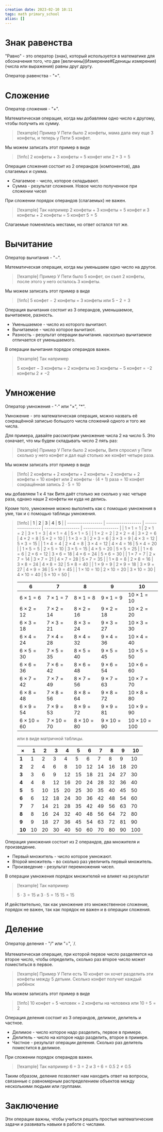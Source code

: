 ```yaml
---
creation date: 2023-02-10 10:11
tags: math primary_school 
alias: []
---
```


# Знак равенства

"Равно" - это оператор (знак), который используется в математике для обозначения того, что две [величины](Измерение#Еденицы измерения) (числа или выражения) равны друг другу. 

Оператор равенства - "$=$".

# Сложение

Оператор сложения - "$+$".

Математическая операция, когда мы добавляем одно число к другому, чтобы получить их сумму. 

> [!example] Пример
> У Пети было 2 конфеты, мама дала ему еще 3 конфеты, и теперь у Пети 5 конфет.

Мы можем записать этот пример в виде

> [!info]
> $2$ конфеты $+$ $3$ конфеты $=$ $5$ конфет
> или
> $2+3=5$

Операция сложения состоит из 2 операндов (компонентов), два слагаемых и сумма.

- Слагаемое - число, которое складывают.
- Сумма - результат сложения. Новое число полученное при сложении чисел

При сложении порядок операндов (слагаемых) не важен.

> [!example] Так например
> $2$ конфеты $+$ $3$ конфеты $=$ $5$ конфет 
> и
> $3$ конфеты $+$ $2$ конфеты $=$ $5$ конфет 
> $5=5$

Слагаемые поменялись местами, но ответ остался тот же.

# Вычитание 

Оператор вычитания - "$-$".

Математическая операция, когда мы уменьшаем одно число на другое. 

> [!example] Пример
> У Пети было 5 конфет, он съел 2 конфеты, после этого у него осталось 3 конфеты.

Мы можем записать этот пример в виде

> [!info]
> $5$ конфет $-$ $2$ конфеты $=$ $3$ конфеты
> или
> $5-2=3$

Операция вычитания состоит из 3 операндов, уменьшаемое, вычитаемое, разность.

- Уменьшаемое - число из которого вычитают.
- Вычитаемое - число которое вычитают.
- Разность - результат операции вычитания. насколько вычитаемое отличается от уменьшаемого.

В операции вычитания порядок операндов важен.

> [!example] Так например
> 
> $5$ конфет $-$ $3$ конфеты $=$ $2$ конфеты
> но
> $3$ конфеты $-$ $5$ конфет $=$ $-2$ конфеты 
> $2 \neq -2$

# Умножение

Оператор умножения - "$\cdot$" или "$\times$", "$*$".

Умножение - это математическая операция, можно назвать её сокращённой записью большого числа сложений одного и того же числа.

Для примера, давайте рассмотрим умножение числа 2 на число 5. Это означает, что мы будем складывать число 2 пять раз:

> [!example] Пример
> У Пети было 2 конфеты, Витя спросил у Пети сколько у него конфет и дал ещё столько же конфет четыре раза.

Мы можем записать этот пример в виде

> [!info]
> $2$ конфеты $+$ $2$ конфеты $+$ $2$ конфеты $+$ $2$ конфеты $+$ $2$ конфеты $=$ $10$ конфет
> или 
> $2$ конфеты $\cdot$ $(4+1)$ раза $=$ $10$ конфет
> сокращённая запись
> $2 \cdot 5=10$

мы добавляем $1$ к $4$ так Витя даёт столько же сколько у нас четыре раза, однако наши 2 конфеты ни куда не делись.

Кроме того, умножение можно выполнять как с помощью умножения в уме, так и с помощью таблицы умножения.

> [!info]
> | **1**              | **2**              | **3**              | **4**              | **5**                  |
> | ------------------ | ------------------ | ------------------ | ------------------ | ------------------ |
> | $1 \times 1 = 1$   | $2 \times 1 = 2$   | $3 \times 1 = 3$   | $4 \times 1 = 4$   | $5 \times 1 = 5$   |
> | $1 \times 2 = 2$   | $2 \times 2 = 4$   | $3 \times 2 = 6$   | $4 \times 2 = 8$   | $5 \times 2 = 10$  |
> | $1 \times 3 = 3$   | $2 \times 3 = 6$   | $3 \times 3 = 9$   | $4 \times 3 = 12$  | $5 \times 3 = 15$  |
> | $1 \times 4 = 4$   | $2 \times 4 = 8$   | $3 \times 4 = 12$  | $4 \times 4 = 16$  | $5 \times 4 = 20$  |
> | $1 \times 5 = 5$   | $2 \times 5 = 10$  | $3 \times 5 = 15$  | $4 \times 5 = 20$  | $5 \times 5 = 25$  |
> | $1 \times 6 = 6$   | $2 \times 6 = 12$  | $3 \times 6 = 18$  | $4 \times 6 = 24$  | $5 \times 6 = 30$  |
> | $1 \times 7 = 7$   | $2 \times 7 = 14$  | $3 \times 7 = 21$  | $4 \times 7 = 28$  | $5 \times 7 = 35$  |
> | $1 \times 8 = 8$   | $2 \times 8 = 16$  | $3 \times 8 = 24$  | $4 \times 8 = 32$  | $5 \times 8 = 40$  |
> | $1 \times 9 = 9$   | $2 \times 9 = 18$  | $3 \times 9 = 27$  | $4 \times 9 = 36$  | $5 \times 9 = 45$  |
> | $1 \times 10 = 10$ | $2 \times 10 = 20$ | $3 \times 10 = 30$ | $4 \times 10 = 40$ | $5 \times 10 = 50$ |
> 
> | **6**              | **7**              | **8**              | **9**              | **10**                   |
> | ------------------ | ------------------ | ------------------ | ------------------ | -------------------- |
> | $6 \times 1 = 6$   | $7 \times 1 = 7$   | $8 \times 1 = 8$   | $9 \times 1 = 9$   | $10 \times 1 = 10$   |
> | $6 \times 2 = 12$  | $7 \times 2 = 14$  | $8 \times 2 = 16$  | $9 \times 2 = 18$  | $10 \times 2 = 20$   |
> | $6 \times 3 = 18$  | $7 \times 3 = 21$  | $8 \times 3 = 24$  | $9 \times 3 = 27$  | $10 \times 3 = 30$   |
> | $6 \times 4 = 24$  | $7 \times 4 = 28$  | $8 \times 4 = 32$  | $9 \times 4 = 36$  | $10 \times 4 = 40$   |
> | $6 \times 5 = 30$  | $7 \times 5 = 35$  | $8 \times 5 = 40$  | $9 \times 5 = 45$  | $10 \times 5 = 50$   |
> | $6 \times 6 = 36$  | $7 \times 6 = 42$  | $8 \times 6 = 48$  | $9 \times 6 = 54$  | $10 \times 6 = 60$   |
> | $6 \times 7 = 42$  | $7 \times 7 = 49$  | $8 \times 7 = 56$  | $9 \times 7 = 63$  | $10 \times 7 = 70$   |
> | $6 \times 8 = 48$  | $7 \times 8 = 56$  | $8 \times 8 = 64$  | $9 \times 8 = 72$  | $10 \times 8 = 80$   |
> | $6 \times 9 = 54$  | $7 \times 9 = 53$  | $8 \times 9 = 72$  | $9 \times 9 = 81$  | $10 \times 9 = 90$   |
> | $6 \times 10 = 60$ | $7 \times 10 = 70$ | $8 \times 10 = 80$ | $9 \times 10 = 90$ | $10 \times 10 = 100$ |
> 
> или в виде матричной таблицы.
> 
> | $\times$ | **1** | **2** | **3** | **4** | **5** | **6** | **7** | **8** | **9** | 10   |
> | -------- | ----- | ----- | ----- | ----- | ----- | ----- | ----- | ----- | ----- | ---- |
> | **1**    | $1$   | $2$   | $3$   | $4$   | $5$   | $6$   | $7$   | $8$   | $9$   | $10$ |
> | **2**    | $2$   | $4$   | $6$   | $8$   | $10$  | $12$  | $14$  | $16$  | $18$  | $20$ |
> | **3**    | $3$   | $6$   | $9$   | $12$  | $15$  | $18$  | $21$  | $24$  | $27$  | $30$ |
> | **4**    | $4$   | $8$   | $12$  | $16$  | $20$  | $24$  | $28$  | $32$  | $36$  | $40$ |
> | **5**    | $5$   | $10$  | $15$  | $20$  | $25$  | $30$  | $35$  | $40$  | $45$  | $50$ |
> | **6**    | $6$   | $12$  | $18$  | $24$  | $30$  | $36$  | $42$  | $48$  | $54$  | $60$ |
> | **7**    | $7$   | $14$  | $21$  | $28$  | $35$  | $42$  | $49$  | $56$  | $63$  | $70$ |
> | **8**    | $8$   | $16$  | $24$  | $32$  | $40$  | $48$  | $56$  | $64$  | $72$  | $80$ |
> | **9**    | $9$   | $18$  | $27$  | $36$  | $45$  | $54$  | $63$  | $72$  | $81$  | $90$ |
> | **10**   | $10$  | $20$  | $30$  | $40$  | $50$  | $60$  | $70$  | $80$  | $90$  | $100$  |

Операция умножения состоит из 2 операндов, два множителя и произведение.

- Первый множитель - число которое умножают.
- Второй множитель - во сколько раз увеличить первый множитель.
- Произведение - результат перемножения чисел.

В операции умножения порядок множителей не влияет на результат

> [!example] Так например
> 
> $5 \cdot 3 = 15$
> и
> $3 \cdot 5 = 15$ 
> $15 = 15$

И действительно, так как умножение это множественное сложение, порядок не важен, так как порядок не важен и в операции сложения.

# Деление

Оператор деления - "$/$" или "$\div$", $^{\cdot} / _{\cdot}$

Математическая операция, при которой первое число разделяется на второе число, чтобы определить, сколько раз второе число может поместиться в первое.
> [!example] Пример
> У Пети есть 10 конфет он хочет разделить эти конфеты между 5 детьми. Сколько конфет получит каждый ребёнок

Мы можем записать этот пример в виде

> [!info]
> $10$ конфет $\div$ $5$ человек $=$ $2$ конфеты на человека
> или
> $10 \div 5 = 2$

Операция деления состоит из 3 операндов, делимое, делитель и частное.

- Делимое - число которое надо разделить, первое в примере.
- Делитель - число на которое надо разделить, второе в примере.
- Частное - результат операции деления. Сколько раз делитель поместится в делимое.

При сложении порядок операндов важен.

> [!example] Так например
> $6 \div 3 = 2$ 
> и
> $3 \div 6 = 0.5$ 
> $2 \neq 0.5$

Таким образом, деление позволяет нам находить ответ на вопросы, связанные с равномерным распределением объектов между несколькими людьми или группами.

# Заключение

Эти операции важны, чтобы учиться решать простые математические задачи и развивать навыки в работе с числами.

